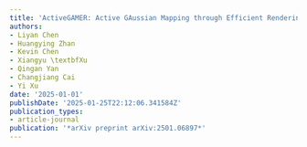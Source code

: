 ```yaml
---
title: 'ActiveGAMER: Active GAussian Mapping through Efficient Rendering'
authors:
- Liyan Chen
- Huangying Zhan
- Kevin Chen
- Xiangyu \textbfXu
- Qingan Yan
- Changjiang Cai
- Yi Xu
date: '2025-01-01'
publishDate: '2025-01-25T22:12:06.341584Z'
publication_types:
- article-journal
publication: '*arXiv preprint arXiv:2501.06897*'
---
```

